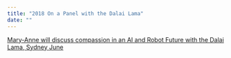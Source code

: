 ```yaml
---
title: "2018 On a Panel with the Dalai Lama"
date: ""
---
```

[Mary-Anne will discuss compassion in an AI and Robot Future with the Dalai Lama, Sydney June](https://happinessanditscauses.com.au/speakers/)
